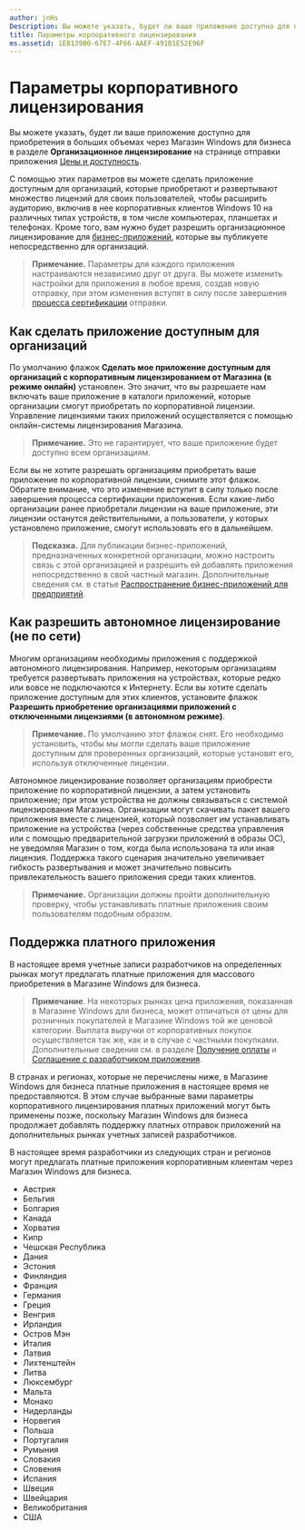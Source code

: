 ```yaml
---
author: jnHs
Description: Вы можете указать, будет ли ваше приложение доступно для приобретения в больших объемах через Магазин Windows для бизнеса в разделе "Организационное лицензирование" на странице отправки приложения "Цены и доступность".
title: Параметры корпоративного лицензирования
ms.assetid: 1EB139B0-67E7-4F66-AAEF-491B1E52E96F
---
```


# Параметры корпоративного лицензирования


Вы можете указать, будет ли ваше приложение доступно для приобретения в больших объемах через Магазин Windows для бизнеса в разделе **Организационное лицензирование** на странице отправки приложения [Цены и доступность](set-app-pricing-and-availability.md#organizational-licensing).

С помощью этих параметров вы можете сделать приложение доступным для организаций, которые приобретают и развертывают множество лицензий для своих пользователей, чтобы расширить аудиторию, включив в нее корпоративных клиентов Windows 10 на различных типах устройств, в том числе компьютерах, планшетах и телефонах. Кроме того, вам нужно будет разрешить организационное лицензирование для [бизнес-приложений](distribute-lob-apps-to-enterprises.md), которые вы публикуете непосредственно для организаций.

> **Примечание.** Параметры для каждого приложения настраиваются независимо друг от друга. Вы можете изменить настройки для приложения в любое время, создав новую отправку, при этом изменения вступят в силу после завершения [процесса сертификации](the-app-certification-process.md) отправки.

## Как сделать приложение доступным для организаций

По умолчанию флажок **Сделать мое приложение доступным для организаций с корпоративным лицензированием от Магазина (в режиме онлайн)** установлен. Это значит, что вы разрешаете нам включать ваше приложение в каталоги приложений, которые организации смогут приобретать по корпоративной лицензии. Управление лицензиями таких приложений осуществляется с помощью онлайн-системы лицензирования Магазина.

> **Примечание.** Это не гарантирует, что ваше приложение будет доступно всем организациям.

Если вы не хотите разрешать организациям приобретать ваше приложение по корпоративной лицензии, снимите этот флажок. Обратите внимание, что это изменение вступит в силу только после завершения процесса сертификации приложения. Если какие-либо организации ранее приобретали лицензии на ваше приложение, эти лицензии останутся действительными, а пользователи, у которых установлено приложение, смогут использовать его в дальнейшем.

> **Подсказка.** Для публикации бизнес-приложений, предназначенных конкретной организации, можно настроить связь с этой организацией и разрешить ей добавлять приложения непосредственно в свой частный магазин. Дополнительные сведения см. в статье [Распространение бизнес-приложений для предприятий](distribute-lob-apps-to-enterprises.md).

## Как разрешить автономное лицензирование (не по сети)


Многим организациям необходимы приложения с поддержкой автономного лицензирования. Например, некоторым организациям требуется развертывать приложения на устройствах, которые редко или вовсе не подключаются к Интернету. Если вы хотите сделать приложение доступным для этих клиентов, установите флажок **Разрешить приобретение организациями приложений с отключенными лицензиями (в автономном режиме)**.

> **Примечание.** По умолчанию этот флажок снят. Его необходимо установить, чтобы мы могли сделать ваше приложение доступным для проверенных организаций, которые установят его, используя отключенные лицензии.

Автономное лицензирование позволяет организациям приобрести приложение по корпоративной лицензии, а затем установить приложение; при этом устройства не должны связываться с системой лицензирования Магазина.
Организации могут скачивать пакет вашего приложения вместе с лицензией, который позволяет им устанавливать приложение на устройства (через собственные средства управления или с помощью предварительной загрузки приложений в образы ОС), не уведомляя Магазин о том, когда была использована та или иная лицензия. Поддержка такого сценария значительно увеличивает гибкость развертывания и может значительно повысить привлекательность вашего приложения среди таких клиентов.

>**Примечание.** Организации должны пройти дополнительную проверку, чтобы устанавливать платные приложения своим пользователям подобным образом.
 
## Поддержка платного приложения

В настоящее время учетные записи разработчиков на определенных рынках могут предлагать платные приложения для массового приобретения в Магазине Windows для бизнеса. 

> **Примечание**. На некоторых рынках цена приложения, показанная в Магазине Windows для бизнеса, может отличаться от цены для розничных покупателей в Магазине Windows той же ценовой категории. Выплата выручки от корпоративных покупок осуществляется так же, как и в случае с частными покупками. Дополнительные сведения см. в разделе [Получение оплаты](getting-paid-apps.md) и [Соглашение с разработчиком приложения](https://msdn.microsoft.com/library/windows/apps/hh694058).

В странах и регионах, которые не перечислены ниже, в Магазине Windows для бизнеса платные приложения в настоящее время не предоставляются. В этом случае выбранные вами параметры корпоративного лицензирования платных приложений могут быть применены позже, поскольку Магазин Windows для бизнеса продолжает добавлять поддержку платных отправок приложений на дополнительных рынках учетных записей разработчиков.

В настоящее время разработчики из следующих стран и регионов могут предлагать платные приложения корпоративным клиентам через Магазин Windows для бизнеса.

- Австрия
- Бельгия
- Болгария
- Канада
- Хорватия
- Кипр
- Чешская Республика
- Дания
- Эстония
- Финляндия
- Франция
- Германия
- Греция
- Венгрия
- Ирландия
- Остров Мэн
- Италия
- Латвия
- Лихтенштейн
- Литва
- Люксембург
- Мальта
- Монако
- Нидерланды
- Норвегия
- Польша
- Португалия
- Румыния
- Словакия
- Словения
- Испания
- Швеция
- Швейцария
- Великобритания
- США


<!--HONumber=May16_HO2-->


